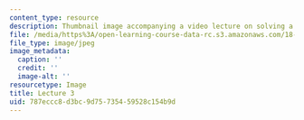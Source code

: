 ```yaml
---
content_type: resource
description: Thumbnail image accompanying a video lecture on solving a linear systems.
file: /media/https%3A/open-learning-course-data-rc.s3.amazonaws.com/18-085-computational-science-and-engineering-i-fall-2008/787eccc8d3bc9d75735459528c154b9d_3.jpg
file_type: image/jpeg
image_metadata:
  caption: ''
  credit: ''
  image-alt: ''
resourcetype: Image
title: Lecture 3
uid: 787eccc8-d3bc-9d75-7354-59528c154b9d
---
```

